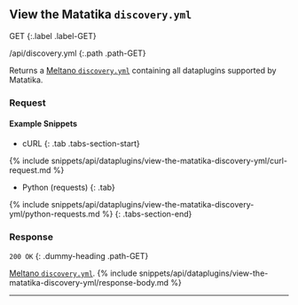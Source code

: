 ## View the Matatika `discovery.yml`

GET
{:.label .label-GET}

/api/discovery.yml
{:.path .path-GET}

Returns a [Meltano `discovery.yml`](https://meltano.com/docs/plugins.html#discoverable-plugins) containing all dataplugins supported by Matatika.

### Request
#### Example Snippets
- cURL
{: .tab .tabs-section-start}

{% include snippets/api/dataplugins/view-the-matatika-discovery-yml/curl-request.md %}

- Python (requests)
{: .tab}

{% include snippets/api/dataplugins/view-the-matatika-discovery-yml/python-requests.md %}
{: .tabs-section-end}

### Response
`200 OK`
{: .dummy-heading .path-GET}

[Meltano `discovery.yml`](https://meltano.com/docs/plugins.html#discoverable-plugins).
{% include snippets/api/dataplugins/view-the-matatika-discovery-yml/response-body.md %}

---

